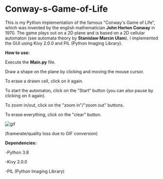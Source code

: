 # Conway-s-Game-of-Life

This is my Python implementation of the famous "Conway's Game of Life", which was invented by the english mathematician <b>John Horton Conway</b> in 1970.
The game plays out on a 2D plane and is based on a 2D cellular automaton (see automata theory by <b>Stanislaw Marcin Ulam</b>). I implemented the GUI using Kivy 2.0.0
and PIL (Python Imaging Library).

<b>How to use: </b>

Execute the <b>Main.py</b> file.

Draw a shape on the plane by clicking and moving the mouse cursor.

To erase a drawn cell, click on it again.

To start the automaton, click on the "Start" button (you can also pause by clicking on it again).

To zoom in/out, click on the "zoom in"/"zoom out" buttons.

To erase everything, click on the "clear" button. 

![gif](https://media.giphy.com/media/cD0W6gHurzo0i3VShF/giphy.gif)

(framerate/quality loss due to GIF conversion) 


<b>Dependencies:</b>

-Python 3.8

-Kivy 2.0.0

-PIL (Python Imaging Library)
